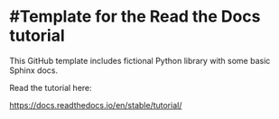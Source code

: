 #Template for the Read the Docs tutorial
=======================================

This GitHub template includes fictional Python library
with some basic Sphinx docs.

Read the tutorial here:

https://docs.readthedocs.io/en/stable/tutorial/
